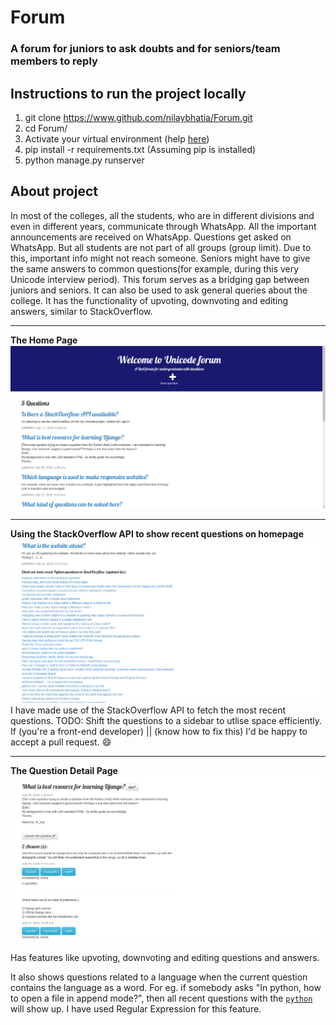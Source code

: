 # Forum
### A forum for juniors to ask doubts and for seniors/team members to reply
## Instructions to run the project locally
1. git clone https://www.github.com/nilaybhatia/Forum.git
2. cd Forum/
3. Activate your virtual environment (help [here](https://uoa-eresearch.github.io/eresearch-cookbook/recipe/2014/11/26/python-virtual-env/))
4. pip install -r requirements.txt (Assuming pip is installed)
5. python manage.py runserver


## About project
In most of the colleges, all the students, who are in different divisions and even in different years, communicate through WhatsApp. All the important announcements are received on WhatsApp. Questions get asked on WhatsApp. But all students are not part of all groups (group limit). Due to this, important info might not reach someone. Seniors might have to give the same answers to common questions(for example, during this very Unicode interview period). This forum serves as a bridging gap between juniors and seniors. It can also be used to ask general queries about the college. It has the functionality of upvoting, downvoting and editing answers, similar to StackOverflow.

---

**The Home Page**
![homepage](/images/homepage.png?raw=true "Forum Home Page")

---

**Using the StackOverflow API to show recent questions on homepage**
![stack_api](/images/stack_api.png?raw=true "Using API")
I have made use of the StackOverflow API to fetch the most recent questions.
TODO: Shift the questions to a sidebar to utlise space efficiently. If (you're a front-end developer) || (know how to fix this) I'd be happy to accept a pull request. :smile:

---

**The Question Detail Page**
![ques_detail](/images/ques_detail.png?raw=true "QnA page for a particular question")

Has features like upvoting, downvoting and editing questions and answers.

It also shows questions related to a language when the current question contains the language as a word. For eg. if somebody asks "In python, how to open a file in append mode?", then all recent questions with the [```python```](https://stackoverflow.com/questions/tagged/python) will show up. I have used Regular Expression for this feature.

